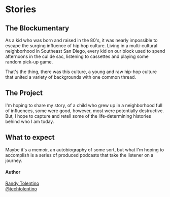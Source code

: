 # Stories

## The Blockumentary

As a kid who was born and raised in the 80's, it was nearly impossible to escape the surging influence of hip hop culture. Living in a multi-cultural neighborhood in Southeast San Diego, every kid on our block used to spend afternoons in the cul de sac, listening to cassettes and playing some random pick-up game.

That's the thing, there was this culture, a young and raw hip-hop culture that united a variety of backgrounds with one common thread.


## The Project

I'm hoping to share my story, of a child who grew up in a neighborhood full of influences, some were good, however, most were potentially destructive. But, I hope to capture and retell some of the life-determining histories behind who I am today. 

## What to expect

Maybe it's a memoir, an autobiography of some sort, but what I'm hoping to accomplish is a series of produced podcasts that take the listener on a journey.

#### Author
[Randy Tolentino](makertolentino@gmail.com)  
[@techtolentino](https://www.twitter.com/techtolentino)